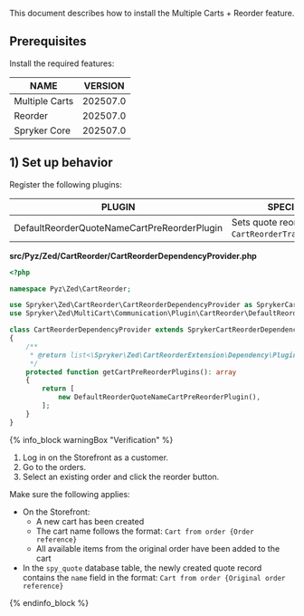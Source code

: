 This document describes how to install the Multiple Carts + Reorder feature.

## Prerequisites

Install the required features:

| NAME           | VERSION          |
|----------------|------------------|
| Multiple Carts | 202507.0 |
| Reorder        | 202507.0 |
| Spryker Core   | 202507.0 |

## 1) Set up behavior

Register the following plugins:

| PLUGIN                                      | SPECIFICATION                                                | PREREQUISITES | NAMESPACE                                              |
|---------------------------------------------|--------------------------------------------------------------|---------------|--------------------------------------------------------|
| DefaultReorderQuoteNameCartPreReorderPlugin | Sets quote reorder name to `CartReorderTransfer.quote.name`. |           | Spryker\Zed\MultiCart\Communication\Plugin\CartReorder |

**src/Pyz/Zed/CartReorder/CartReorderDependencyProvider.php**

```php
<?php

namespace Pyz\Zed\CartReorder;

use Spryker\Zed\CartReorder\CartReorderDependencyProvider as SprykerCartReorderDependencyProvider;
use Spryker\Zed\MultiCart\Communication\Plugin\CartReorder\DefaultReorderQuoteNameCartPreReorderPlugin;

class CartReorderDependencyProvider extends SprykerCartReorderDependencyProvider
{
    /**
     * @return list<\Spryker\Zed\CartReorderExtension\Dependency\Plugin\CartPreReorderPluginInterface>
     */
    protected function getCartPreReorderPlugins(): array
    {
        return [
            new DefaultReorderQuoteNameCartPreReorderPlugin(),
        ];
    }
}
```

{% info_block warningBox "Verification" %}

1. Log in on the Storefront as a customer.
2. Go to the orders.
3. Select an existing order and click the reorder button.

Make sure the following applies:
- On the Storefront:
  - A new cart has been created
  - The cart name follows the format: `Cart from order {Order reference}`
  - All available items from the original order have been added to the cart
- In the `spy_quote` database table, the newly created quote record contains the `name` field in the format: `Cart from order {Original order reference}`

{% endinfo_block %}






































